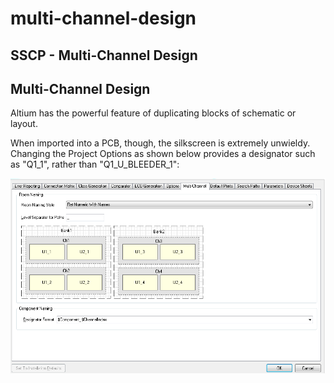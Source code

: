 # multi-channel-design

## SSCP - Multi-Channel Design

## Multi-Channel Design

Altium has the powerful feature of duplicating blocks of schematic or layout.&#x20;

When imported into a PCB, though, the silkscreen is extremely unwieldy. Changing the Project Options as shown below provides a designator such as "Q1\_1", rather than "Q1\_U\_BLEEDER\_1":

![](../../../../../assets/image_9d4ff85997.png)
